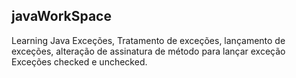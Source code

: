 ## javaWorkSpace
  Learning Java 
    Exceções, Tratamento de exceções, lançamento de exceções, alteração de assinatura de método para lançar exceção
    Exceções checked e unchecked.

